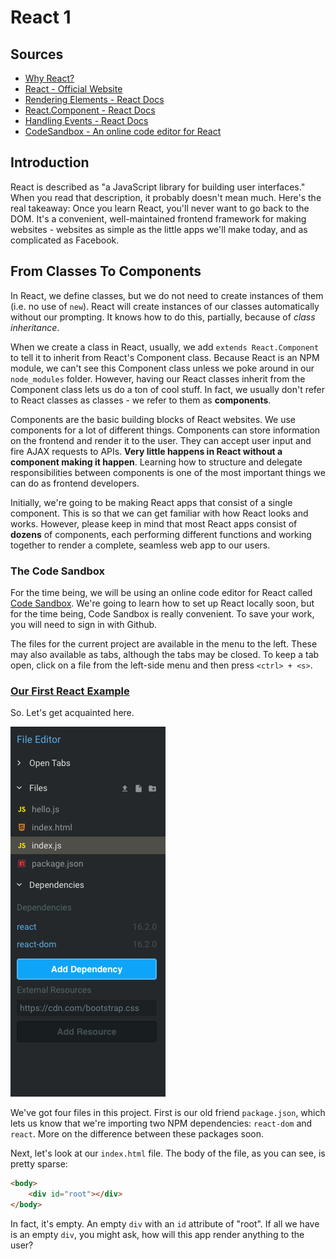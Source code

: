 # React 1

## Sources

* [Why React?](https://reactjs.org/blog/2013/06/05/why-react.html)
* [React - Official Website](https://reactjs.org/)
* [Rendering Elements - React Docs](https://reactjs.org/docs/rendering-elements.html)
* [React.Component - React Docs](https://reactjs.org/docs/react-component.html)
* [Handling Events - React Docs](https://reactjs.org/docs/handling-events.html)
* [CodeSandbox - An online code editor for React](https://codesandbox.io)

## Introduction

React is described as "a JavaScript library for building user interfaces." When you read that description, it probably doesn't mean much. Here's the real takeaway: Once you learn React, you'll never want to go back to the DOM. It's a convenient, well-maintained frontend framework for making websites - websites as simple as the little apps we'll make today, and as complicated as Facebook.

## From Classes To Components

In React, we define classes, but we do not need to create instances of them (i.e. no use of `new`). React will create instances of our classes automatically without our prompting. It knows how to do this, partially, because of *class inheritance*.

When we create a class in React, usually, we add `extends React.Component` to tell it to inherit from React's Component class. Because React is an NPM module, we can't see this Component class unless we poke around in our `node_modules` folder. However, having our React classes inherit from the Component class lets us do a ton of cool stuff. In fact, we usually don't refer to React classes as classes - we refer to them as **components**.

Components are the basic building blocks of React websites. We use components for a lot of different things. Components can store information on the frontend and render it to the user. They can accept user input and fire AJAX requests to APIs. **Very little happens in React without a component making it happen**. Learning how to structure and delegate responsibilities between components is one of the most important things we can do as frontend developers.

Initially, we're going to be making React apps that consist of a single component. This is so that we can get familiar with how React looks and works. However, please keep in mind that most React apps consist of **dozens** of components, each performing different functions and working together to render a complete, seamless web app to our users.

### The Code Sandbox

For the time being, we will be using an online code editor for React called [Code Sandbox](https://codesandbox.io/). We're going to learn how to set up React locally soon, but for the time being, Code Sandbox is really convenient. To save your work, you will need to sign in with Github.

The files for the current project are available in the menu to the left. These may also available as tabs, although the tabs may be closed. To keep a tab open, click on a file from the left-side menu and then press `<ctrl> + <s>`.

### [Our First React Example](https://codesandbox.io/s/k3wxk25km7)

So. Let's get acquainted here.

![files](./assets/files.png)

We've got four files in this project. First is our old friend `package.json`, which lets us know that we're importing two NPM dependencies: `react-dom` and `react`. More on the difference between these packages soon.

Next, let's look at our `index.html` file. The body of the file, as you can see, is pretty sparse:

```html
<body>
	<div id="root"></div>
</body>
```

In fact, it's empty. An empty `div` with an `id` attribute of "root". If all we have is an empty `div`, you might ask, how will this app render anything to the user?
